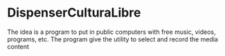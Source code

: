 DispenserCulturaLibre
=====================

The idea is a program to put in public computers with free music, videos, programs, etc. The program give the utility to select and record the media content